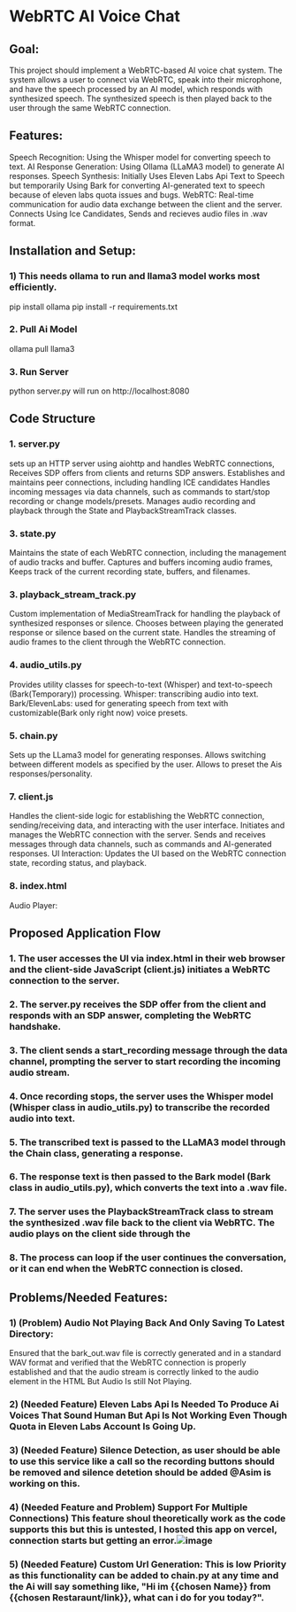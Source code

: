 # WebRTC AI Voice Chat

## Goal:
This project should implement a WebRTC-based AI voice chat system. The system allows a user to connect via WebRTC, speak into their microphone, and have the speech processed by an AI model, which responds with synthesized speech. The synthesized speech is then played back to the user through the same WebRTC connection.

## Features:
Speech Recognition: Using the Whisper model for converting speech to text.
AI Response Generation: Using Ollama (LLaMA3 model) to generate AI responses.
Speech Synthesis: Initially Uses Eleven Labs Api Text to Speech but temporarily Using Bark for converting AI-generated text to speech because of eleven labs quota issues and bugs.
WebRTC: Real-time communication for audio data exchange between the client and the server. Connects Using Ice Candidates, Sends and recieves audio files in .wav format.

## Installation and Setup:
### 1) This needs ollama to run and llama3 model works  most efficiently.
pip install ollama
pip install -r requirements.txt
### 2. Pull Ai Model
ollama pull llama3
### 3. Run Server
python server.py
will run on http://localhost:8080 

## Code Structure
### 1. server.py
sets up an HTTP server using aiohttp and handles WebRTC connections, Receives SDP offers from clients and returns SDP answers.
Establishes and maintains peer connections, including handling ICE candidates Handles incoming messages via data channels, such as commands to start/stop recording or change models/presets.
Manages audio recording and playback through the State and PlaybackStreamTrack classes.

### 3. state.py
Maintains the state of each WebRTC connection, including the management of audio tracks and buffer.
Captures and buffers incoming audio frames, Keeps track of the current recording state, buffers, and filenames.

### 3. playback_stream_track.py
Custom implementation of MediaStreamTrack for handling the playback of synthesized responses or silence.
Chooses between playing the generated response or silence based on the current state.
Handles the streaming of audio frames to the client through the WebRTC connection.

### 4. audio_utils.py
Provides utility classes for speech-to-text (Whisper) and text-to-speech (Bark(Temporary)) processing.
Whisper: transcribing audio into text.
Bark/ElevenLabs: used for generating speech from text with customizable(Bark only right now) voice presets.

### 5. chain.py
Sets up the LLama3 model for generating responses.
Allows switching between different models as specified by the user.
Allows to preset the Ais responses/personality.

### 7. client.js
Handles the client-side logic for establishing the WebRTC connection, sending/receiving data, and interacting with the user interface.
Initiates and manages the WebRTC connection with the server. Sends and receives messages through data channels, such as commands and AI-generated responses.
UI Interaction: Updates the UI based on the WebRTC connection state, recording status, and playback.

### 8. index.html
Audio Player: <audio id="remoteAudio"> is used to play back the synthesized response.BUT THIS IS NOT WORKING


## Proposed Application Flow
### 1. The user accesses the UI via index.html in their web browser and the client-side JavaScript (client.js) initiates a WebRTC connection to the server.
### 2. The server.py receives the SDP offer from the client and responds with an SDP answer, completing the WebRTC handshake.
### 3. The client sends a start_recording message through the data channel, prompting the server to start recording the incoming audio stream.
### 4. Once recording stops, the server uses the Whisper model (Whisper class in audio_utils.py) to transcribe the recorded audio into text.
### 5. The transcribed text is passed to the LLaMA3 model through the Chain class, generating a response.
### 6. The response text is then passed to the Bark model (Bark class in audio_utils.py), which converts the text into a .wav file.
### 7. The server uses the PlaybackStreamTrack class to stream the synthesized .wav file back to the client via WebRTC. The audio plays on the client side through the <audio> element.
### 8. The process can loop if the user continues the conversation, or it can end when the WebRTC connection is closed.


## Problems/Needed Features:
### 1) (Problem) Audio Not Playing Back And Only Saving To Latest Directory:
Ensured that the bark_out.wav file is correctly generated and in a standard WAV format and verified that the WebRTC connection is properly established and that the audio stream is correctly linked to the audio element in the HTML But Audio Is still Not Playing.
### 2) (Needed Feature) Eleven Labs Api Is Needed To Produce Ai Voices That Sound Human But Api Is Not Working Even Though Quota in Eleven Labs Account Is Going Up.
### 3) (Needed Feature) Silence Detection, as user should be able to use this service like a call so the recording buttons should be removed and silence detetion should be added @Asim is working on this.
### 4) (Needed Feature and Problem) Support For Multiple Connections) This feature shoul theoretically work as the code supports this but this is untested, I hosted this app on vercel, connection starts but getting an error.![image](https://github.com/user-attachments/assets/91d7ed5a-502c-4092-84d5-b90b4ed5a4bc)
### 5) (Needed Feature) Custom Url Generation: This is low Priority as this functionality can be added to chain.py at any time and the Ai will say something like, "Hi im {{chosen Name}} from {{chosen Restaraunt/link}}, what can i do for you today?".

